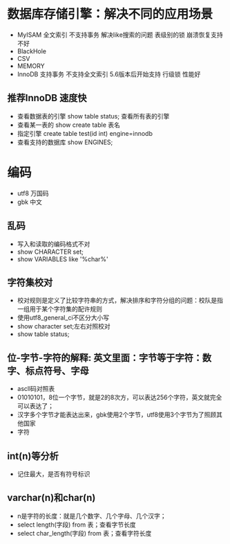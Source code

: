 # 数据库存储引擎：解决不同的应用场景
- MyISAM 全文索引 不支持事务 解决like搜索的问题 表级别的锁 崩溃恢复支持不好
- BlackHole
- CSV
- MEMORY
- InnoDB 支持事务 不支持全文索引 5.6版本后开始支持 行级锁 性能好
## 推荐InnoDB 速度快
- 查看数据表的引擎
show table status; 查看所有表的引擎
- 查看某一表的
show create table 表名
- 指定引擎
create table test(id int) engine=innodb
- 查看支持的数据库
show ENGINES;

# 编码
- utf8 万国码
- gbk 中文

## 乱码
- 写入和读取的编码格式不对
- show CHARACTER set;
- show VARIABLES like '%char%'

## 字符集校对
- 校对规则是定义了比较字符串的方式，解决排序和字符分组的问题：校队是指一组用于某个字符集的配许规则
- 使用utf8_general_ci不区分大小写
- show character set;左右对照校对
- show table status;

## 位-字节-字符的解释: 英文里面：字节等于字符：数字、标点符号、字母
- ascll码对照表
- 01010101，8位一个字节，就是2的8次方，可以表达256个字符，英文就完全可以表达了； 
- 汉字多个字节才能表达出来，gbk使用2个字节，utf8使用3个字节为了照顾其他国家
- 字符

## int(n)等分析
- 记住最大，是否有符号标识

## varchar(n)和char(n)
- n是字符的长度：就是几个数字、几个字母、几个汉字；
- select length(字段) from 表；查看字节长度 
- select char_length(字段) from 表；查看字符长度 


















